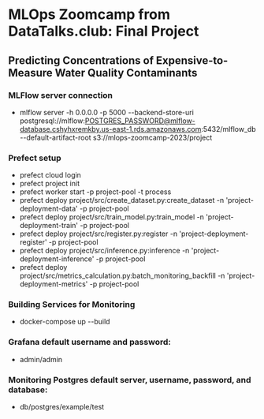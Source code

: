 # MLOps Zoomcamp from DataTalks.club: Final Project
## Predicting Concentrations of Expensive-to-Measure Water Quality Contaminants
### MLFlow server connection
- mlflow server -h 0.0.0.0 -p 5000 --backend-store-uri postgresql://mlflow:POSTGRES_PASSWORD@mlflow-database.cshyhxremkby.us-east-1.rds.amazonaws.com:5432/mlflow_db --default-artifact-root s3://mlops-zoomcamp-2023/project
### Prefect setup
- prefect cloud login
- prefect project init
- prefect worker start -p project-pool -t process
- prefect deploy project/src/create_dataset.py:create_dataset -n 'project-deployment-data' -p project-pool
- prefect deploy project/src/train_model.py:train_model -n 'project-deployment-train' -p project-pool
- prefect deploy project/src/register.py:register -n 'project-deployment-register' -p project-pool
- prefect deploy project/src/inference.py:inference -n 'project-deployment-inference' -p project-pool
- prefect deploy project/src/metrics_calculation.py:batch_monitoring_backfill -n 'project-deployment-metrics' -p project-pool
### Building Services for Monitoring
- docker-compose up --build
### Grafana default username and password:
- admin/admin
### Monitoring Postgres default server, username, password, and database:
- db/postgres/example/test
